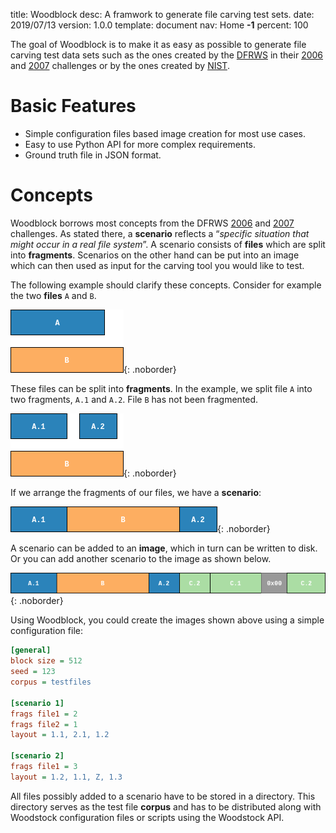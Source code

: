 title:      Woodblock
desc:       A framwork to generate file carving test sets.
date:       2019/07/13
version:    1.0.0
template:   document
nav:        Home __-1__
percent:    100

The goal of Woodblock is to make it as easy as possible to generate file
carving test data sets such as the ones created by the
[DFRWS](https://www.dfrws.org/) in their
[2006](http://old.dfrws.org/2006/challenge/) and
[2007](http://old.dfrws.org/2007/challenge/) challenges or by the ones created by
[NIST](https://www.nist.gov/itl/ssd/software-quality-group/computer-forensics-tool-testing-program-cftt/cftt-technical-0).


# Basic Features

* Simple configuration files based image creation for most use cases.
* Easy to use Python API for more complex requirements.
* Ground truth file in JSON format.

# Concepts
Woodblock borrows most concepts from the DFRWS [2006](http://old.dfrws.org/2006/challenge/)
and [2007](http://old.dfrws.org/2006/challenge/) challenges. As stated there,
a **scenario** reflects a “*specific situation that might occur in a real file system*”.
A scenario consists of **files** which are split into **fragments**. Scenarios on the
other hand can be put into an image which can then used as input for the carving tool
you would like to test.

The following example should clarify these concepts. Consider for example the two
**files** `A` and `B`.

![two files](assets/two_files.png "two files, A and B"){: .noborder}

These files can be split into **fragments**. In the example, we split file `A` into two
fragments, `A.1` and `A.2`. File `B` has not been fragmented.

![two files fragmented](assets/two_files_fragmented.png "two files, A and B, A is fragmented"){: .noborder}

If we arrange the fragments of our files, we have a **scenario**:

![example scenario](assets/scenario_example-01.png "a simple scenario"){: .noborder}

A scenario can be added to an **image**, which in turn can be written to disk. Or you can
add another scenario to the image as shown below.

![example image with two scenarios](assets/scenario_example-03.png "an image with two scenarios"){: .noborder}

Using Woodblock, you could create the images shown above using a simple configuration file:

```ini
[general]
block size = 512
seed = 123
corpus = testfiles

[scenario 1]
frags file1 = 2
frags file2 = 1
layout = 1.1, 2.1, 1.2

[scenario 2]
frags file1 = 3
layout = 1.2, 1.1, Z, 1.3
```

All files possibly added to a scenario have to be stored in a directory. This
directory serves as the test file **corpus** and has to be distributed along
with Woodstock configuration files or scripts using the Woodstock API.